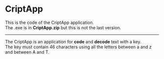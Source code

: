 <h1>CriptApp</h1>

<p>This is the code of the CriptApp application.<br>
The .exe is in <b>CriptApp.zip</b> but this is not the last version.</p>

---

The CriptApp is an application for <b>code</b> and <b>decode</b> text with a key.<br> The key must contain 46 characters using all the letters between a and z and between A and T.
